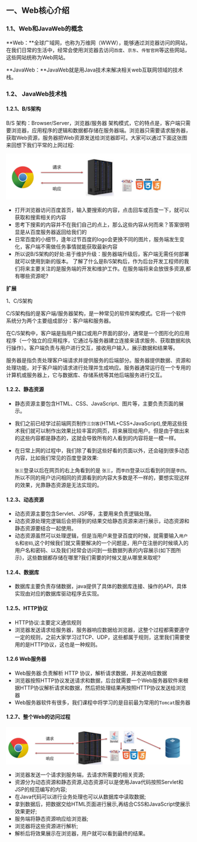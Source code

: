 ## 一、Web核心介绍

### 1.1、Web和JavaWeb的概念

**Web：**全球广域网，也称为万维网（WWW），能够通过浏览器访问的网站，在我们日常的生活中，经常会使用浏览器去访问`百度`、`京东`、`传智官网`等这些网站，这些网站统称为Web网站。

**JavaWeb：**JavaWeb就是用Java技术来解决相关web互联网领域的技术栈。

### 1.2、 JavaWeb技术栈

#### 1.2.1、B/S架构

B/S 架构：Browser/Server，浏览器/服务器 架构模式，它的特点是，客户端只需要浏览器，应用程序的逻辑和数据都存储在服务器端。浏览器只需要请求服务器，获取Web资源，服务器把Web资源发送给浏览器即可。大家可以通过下面这张图来回想下我们平常的上网过程:

![image-20230820103734719](%E4%B8%80%E3%80%81Web%E6%A0%B8%E5%BF%83%E4%BB%8B%E7%BB%8D.assets/image-20230820103734719.png)

* 打开浏览器访问百度首页，输入要搜索的内容，点击回车或百度一下，就可以获取和搜索相关的内容
* 思考下搜索的内容并不在我们自己的点上，那么这些内容从何而来？答案很明显是从百度服务器返回给我们的
* 日常百度的小细节，逢年过节百度的logo会更换不同的图片，服务端发生变化，客户端不需做任务事情就能获取最新内容
* 所以说B/S架构的好处:易于维护升级：服务器端升级后，客户端无需任何部署就可以使用到新的版本。
  了解了什么是B/S架构后，作为后台开发工程师的我们将来主要关注的是服务端的开发和维护工作。在服务端将来会放很多资源,都有哪些资源呢?



**扩展**

1、C/S架构

C/S架构指的是客户端/服务器架构，是一种常见的软件架构模式。它将一个软件系统分为两个主要组成部分：客户端和服务器。

在C/S架构中，客户端是指用户接口或用户界面的部分，通常是一个图形化的应用程序（一个独立的应用程序，它通过与服务器建立连接来请求服务、获取数据和执行操作）。客户端负责与用户进行交互，接收用户输入，展示数据和结果等。

服务器是指负责处理客户端请求并提供服务的后端部分。服务器提供数据、资源和处理功能，对于客户端的请求进行处理并生成响应。服务器通常运行在一个专用的计算机或服务器上，它与数据库、存储系统等其他后端服务进行交互。



#### 1.2.2、静态资源

* 静态资源主要包含HTML、CSS、JavaScript、图片等，主要负责页面的展示。

* 我们之前已经学过前端网页制作`三剑客`(HTML+CSS+JavaScript),使用这些技术我们就可以制作出效果比较丰富的网页，将来展现给用户。但是由于做出来的这些内容都是静态的，这就会导致所有的人看到的内容将是一模一样。

* 在日常上网的过程中，我们除了看到这些好看的页面以外，还会碰到很多动态内容，比如我们常见的百度登录效果:

  `张三`登录以后在网页的右上角看到的是 `张三`，而`李四`登录以后看到的则是`李四`。所以不同的用户访问相同的资源看到的内容大多数是不一样的，要想实现这样的效果，光靠静态资源是无法实现的。

#### 1.2.3、动态资源

* 动态资源主要包含Servlet、JSP等，主要用来负责逻辑处理。
* 动态资源处理完逻辑后会把得到的结果交给静态资源来进行展示，动态资源和静态资源要结合一起使用。
* 动态资源虽然可以处理逻辑，但是当用户来登录百度的时候，就需要输入`用户名`和`密码`,这个时候我们就又需要解决的一个问题是，用户在注册的时候填入的用户名和密码、以及我们经常会访问到一些数据列表的内容展示(如下图所示)，这些数据都存储在哪里?我们需要的时候又是从哪里来取呢?

#### 1.2.4、数据库

* 数据库主要负责存储数据，java提供了具体的数据库连接、操作的API，具体实现由对应的数据库驱动程序去实现。

#### 1.2.5、HTTP协议

* HTTP协议:主要定义通信规则
* 浏览器发送请求给服务器，服务器响应数据给浏览器，这整个过程都需要遵守一定的规则，之前大家学习过TCP、UDP，这些都属于规则，这里我们需要使用的是HTTP协议，这也是一种规则。

#### 1.2.6 Web服务器

* Web服务器:负责解析 HTTP 协议，解析请求数据，并发送响应数据
* 浏览器按照HTTP协议发送请求和数据，后台就需要一个Web服务器软件来根据HTTP协议解析请求和数据，然后把处理结果再按照HTTP协议发送给浏览器
* Web服务器软件有很多，我们课程中将学习的是目前最为常用的`Tomcat`服务器

#### 1.2.7、整个Web的访问过程
![image-20230820103802978](%E4%B8%80%E3%80%81Web%E6%A0%B8%E5%BF%83%E4%BB%8B%E7%BB%8D.assets/image-20230820103802978.png)

- 浏览器发送一个请求到服务端，去请求所需要的相关资源;
- 资源分为动态资源和静态资源,动态资源可以是使用Java代码按照Servlet和JSP的规范编写的内容;
- 在Java代码可以进行业务处理也可以从数据库中读取数据;
- 拿到数据后，把数据交给HTML页面进行展示,再结合CSS和JavaScript使展示效果更好;
- 服务端将静态资源响应给浏览器;
- 浏览器将这些资源进行解析;
- 解析后将效果展示在浏览器，用户就可以看到最终的结果。